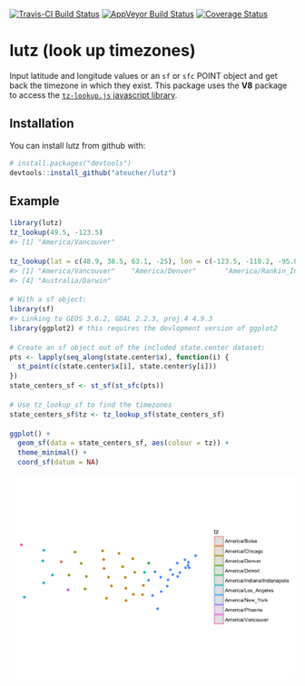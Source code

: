 
<!-- README.md is generated from README.Rmd. Please edit that file -->
[![Travis-CI Build Status](https://travis-ci.org/ateucher/lutz.svg?branch=master)](https://travis-ci.org/ateucher/lutz) [![AppVeyor Build Status](https://ci.appveyor.com/api/projects/status/github/ateucher/lutz?branch=master&svg=true)](https://ci.appveyor.com/project/ateucher/lutz) [![Coverage Status](https://img.shields.io/codecov/c/github/ateucher/lutz/master.svg)](https://codecov.io/github/ateucher/lutz?branch=master)

lutz (look up timezones)
========================

Input latitude and longitude values or an `sf` or `sfc` POINT object and get back the timezone in which they exist. This package uses the **V8** package to access the [`tz-lookup.js` javascript library](https://github.com/darkskyapp/tz-lookup/).

Installation
------------

You can install lutz from github with:

``` r
# install.packages("devtools")
devtools::install_github("ateucher/lutz")
```

Example
-------

``` r
library(lutz)
tz_lookup(49.5, -123.5)
#> [1] "America/Vancouver"

tz_lookup(lat = c(48.9, 38.5, 63.1, -25), lon = c(-123.5, -110.2, -95.0, 130))
#> [1] "America/Vancouver"    "America/Denver"       "America/Rankin_Inlet"
#> [4] "Australia/Darwin"

# With a sf object:
library(sf)
#> Linking to GEOS 3.6.2, GDAL 2.2.3, proj.4 4.9.3
library(ggplot2) # this requires the devlopment version of ggplot2

# Create an sf object out of the included state.center dataset:
pts <- lapply(seq_along(state.center$x), function(i) {
  st_point(c(state.center$x[i], state.center$y[i]))
})
state_centers_sf <- st_sf(st_sfc(pts))

# Use tz_lookup_sf to find the timezones
state_centers_sf$tz <- tz_lookup_sf(state_centers_sf)

ggplot() + 
  geom_sf(data = state_centers_sf, aes(colour = tz)) + 
  theme_minimal() + 
  coord_sf(datum = NA)
```

![](README-example-1.png)
